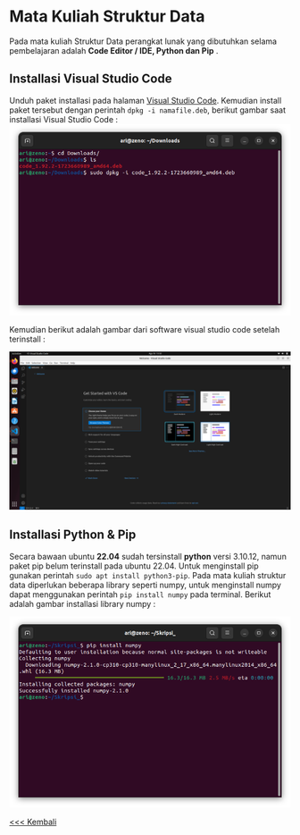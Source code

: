 # Mata Kuliah Struktur Data
Pada mata kuliah Struktur Data perangkat lunak yang dibutuhkan selama pembelajaran adalah **Code Editor / IDE, Python dan Pip** .

 ## Installasi Visual Studio Code
 Unduh paket installasi pada halaman [Visual Studio Code](www.code.visualstudio.com). Kemudian install paket tersebut dengan perintah `dpkg -i namafile.deb`, berikut gambar saat installasi  Visual Studio Code :  
 ![idle python](img/img_1.png)
 
 Kemudian berikut adalah gambar dari software visual studio code setelah terinstall :

![vscode](img/img_2.png)

## Installasi Python & Pip
Secara bawaan ubuntu **22.04** sudah tersinstall **python** versi 3.10.12, namun paket pip belum terinstall pada ubuntu 22.04. Untuk menginstall pip gunakan perintah `sudo apt install python3-pip`. Pada mata kuliah struktur data diperlukan beberapa library seperti numpy, untuk menginstall numpy dapat menggunakan perintah `pip install numpy` pada terminal. Berikut adalah gambar installasi library numpy :

![numpy](img/img_3.png)


[<<< Kembali](../../README.md)
